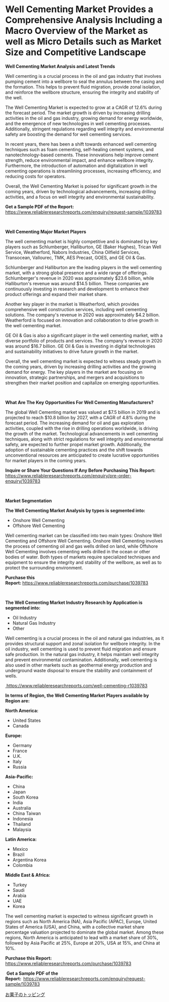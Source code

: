 <p><h1>Well Cementing Market Provides a Comprehensive Analysis Including a Macro Overview of the Market as well as Micro Details such as Market Size and Competitive Landscape</h1></p><p><strong>Well Cementing Market Analysis and Latest Trends</strong></p>
<p><p>Well cementing is a crucial process in the oil and gas industry that involves pumping cement into a wellbore to seal the annulus between the casing and the formation. This helps to prevent fluid migration, provide zonal isolation, and reinforce the wellbore structure, ensuring the integrity and stability of the well.</p><p>The Well Cementing Market is expected to grow at a CAGR of 12.6% during the forecast period. The market growth is driven by increasing drilling activities in the oil and gas industry, growing demand for energy worldwide, and the emergence of new technologies in well cementing processes. Additionally, stringent regulations regarding well integrity and environmental safety are boosting the demand for well cementing services.</p><p>In recent years, there has been a shift towards enhanced well cementing techniques such as foam cementing, self-healing cement systems, and nanotechnology-based cements. These innovations help improve cement strength, reduce environmental impact, and enhance wellbore integrity. Furthermore, the introduction of automation and digitalization in well cementing operations is streamlining processes, increasing efficiency, and reducing costs for operators.</p><p>Overall, the Well Cementing Market is poised for significant growth in the coming years, driven by technological advancements, increasing drilling activities, and a focus on well integrity and environmental sustainability.</p></p>
<p><strong>Get a Sample PDF of the Report:&nbsp;</strong> <a href="https://www.reliableresearchreports.com/enquiry/request-sample/1039783">https://www.reliableresearchreports.com/enquiry/request-sample/1039783</a></p>
<p>&nbsp;</p>
<p><strong>Well Cementing Major Market Players</strong></p>
<p><p>The well cementing market is highly competitive and is dominated by key players such as Schlumberger, Halliburton, GE (Baker Hughes), Trican Well Service, Weatherford, Nabors Industries, China Oilfield Services, Transocean, Vallourec, TMK, AES Precast, GOES, and GE Oil & Gas.</p><p>Schlumberger and Halliburton are the leading players in the well cementing market, with a strong global presence and a wide range of offerings. Schlumberger's revenue in 2020 was approximately $23.6 billion, while Halliburton's revenue was around $14.5 billion. These companies are continuously investing in research and development to enhance their product offerings and expand their market share.</p><p>Another key player in the market is Weatherford, which provides comprehensive well construction services, including well cementing solutions. The company's revenue in 2020 was approximately $4.2 billion. Weatherford is focused on innovation and collaboration to drive growth in the well cementing market.</p><p>GE Oil & Gas is also a significant player in the well cementing market, with a diverse portfolio of products and services. The company's revenue in 2020 was around $16.7 billion. GE Oil & Gas is investing in digital technologies and sustainability initiatives to drive future growth in the market.</p><p>Overall, the well cementing market is expected to witness steady growth in the coming years, driven by increasing drilling activities and the growing demand for energy. The key players in the market are focusing on innovation, strategic partnerships, and mergers and acquisitions to strengthen their market position and capitalize on emerging opportunities.</p></p>
<p>&nbsp;</p>
<p><strong>What Are The Key Opportunities For Well Cementing Manufacturers?</strong></p>
<p><p>The global Well Cementing market was valued at $7.5 billion in 2019 and is projected to reach $10.8 billion by 2027, with a CAGR of 4.8% during the forecast period. The increasing demand for oil and gas exploration activities, coupled with the rise in drilling operations worldwide, is driving the growth of the market. Technological advancements in well cementing techniques, along with strict regulations for well integrity and environmental safety, are expected to further propel market growth. Additionally, the adoption of sustainable cementing practices and the shift towards unconventional resources are anticipated to create lucrative opportunities for market players in the coming years.</p></p>
<p><strong>Inquire or Share Your Questions If Any Before Purchasing This Report:</strong> <a href="https://www.reliableresearchreports.com/enquiry/pre-order-enquiry/1039783">https://www.reliableresearchreports.com/enquiry/pre-order-enquiry/1039783</a></p>
<p>&nbsp;</p>
<p><strong>Market Segmentation</strong></p>
<p><strong>The Well Cementing Market Analysis by types is segmented into:</strong></p>
<p><ul><li>Onshore Well Cementing</li><li>Offshore Well Cementing</li></ul></p>
<p><p>Well cementing market can be classified into two main types: Onshore Well Cementing and Offshore Well Cementing. Onshore Well Cementing involves the process of cementing oil and gas wells drilled on land, while Offshore Well Cementing involves cementing wells drilled in the ocean or other bodies of water. Both types of markets require specialized techniques and equipment to ensure the integrity and stability of the wellbore, as well as to protect the surrounding environment.</p></p>
<p><strong>Purchase this Report:&nbsp;</strong><a href="https://www.reliableresearchreports.com/purchase/1039783">https://www.reliableresearchreports.com/purchase/1039783</a></p>
<p>&nbsp;</p>
<p><strong>The Well Cementing Market Industry Research by Application is segmented into:</strong></p>
<p><ul><li>Oil Industry</li><li>Natural Gas Industry</li><li>Other</li></ul></p>
<p><p>Well cementing is a crucial process in the oil and natural gas industries, as it provides structural support and zonal isolation for wellbore integrity. In the oil industry, well cementing is used to prevent fluid migration and ensure safe production. In the natural gas industry, it helps maintain well integrity and prevent environmental contamination. Additionally, well cementing is also used in other markets such as geothermal energy production and underground waste disposal to ensure the stability and containment of wells.</p></p>
<p><a href="https://www.reliableresearchreports.com/well-cementing-r1039783">&nbsp;https://www.reliableresearchreports.com/well-cementing-r1039783</a></p>
<p><strong>In terms of Region, the Well Cementing Market Players available by Region are:</strong></p>
<p>
    <p> <strong> North America: </strong>
        <ul>
            <li>United States</li>
            <li>Canada</li>
        </ul>
        </p> 
    <p> <strong> Europe: </strong>
        <ul>
            <li>Germany</li>
            <li>France</li>
            <li>U.K.</li>
            <li>Italy</li>
            <li>Russia</li>
        </ul>
        </p> 
    <p> <strong> Asia-Pacific: </strong>
        <ul>
            <li>China</li>
            <li>Japan</li>
            <li>South Korea</li>
            <li>India</li>
            <li>Australia</li>
            <li>China Taiwan</li>
            <li>Indonesia</li>
            <li>Thailand</li>
            <li>Malaysia</li>
        </ul>
        </p> 
    <p> <strong> Latin America: </strong>
        <ul>
            <li>Mexico</li>
            <li>Brazil</li>
            <li>Argentina Korea</li>
            <li>Colombia</li>
        </ul>
        </p> 
    <p> <strong> Middle East & Africa: </strong>
        <ul>
            <li>Turkey</li>
            <li>Saudi</li>
            <li>Arabia</li>
            <li>UAE</li>
            <li>Korea</li>
        </ul>
    </p>
    </p>
<p><p>The well cementing market is expected to witness significant growth in regions such as North America (NA), Asia Pacific (APAC), Europe, United States of America (USA), and China, with a collective market share percentage valuation projected to dominate the global market. Among these regions, North America is anticipated to lead with a market share of 30%, followed by Asia Pacific at 25%, Europe at 20%, USA at 15%, and China at 10%.</p></p>
<p><strong>Purchase this Report: </strong><a href="https://www.reliableresearchreports.com/purchase/1039783">https://www.reliableresearchreports.com/purchase/1039783</a></p>
<p>&nbsp;<strong>Get a Sample PDF of the Report:&nbsp;&nbsp;</strong><a href="https://www.reliableresearchreports.com/enquiry/request-sample/1039783">https://www.reliableresearchreports.com/enquiry/request-sample/1039783</a></p>
<p><strong></strong></p>
<p><p><a href="https://github.com/Sophiaard2003/Market-Research-Report-List-1/blob/main/416736121829.md">お菓子のトッピング</a></p></p>